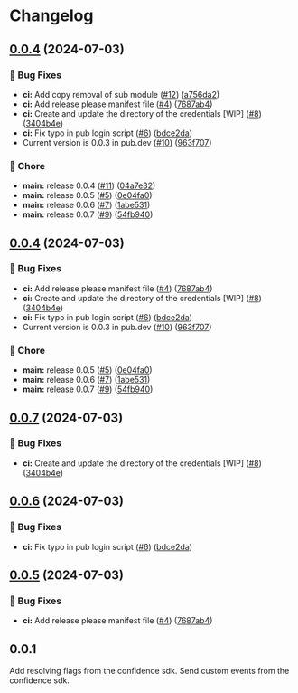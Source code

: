 # Changelog

## [0.0.4](https://github.com/spotify/confidence-sdk-flutter/compare/v0.0.3...0.0.4) (2024-07-03)


### 🐛 Bug Fixes

* **ci:** Add copy removal of sub module ([#12](https://github.com/spotify/confidence-sdk-flutter/issues/12)) ([a756da2](https://github.com/spotify/confidence-sdk-flutter/commit/a756da2c5da4a85deb3f26d3813d50e7bda7a020))
* **ci:** Add release please manifest file ([#4](https://github.com/spotify/confidence-sdk-flutter/issues/4)) ([7687ab4](https://github.com/spotify/confidence-sdk-flutter/commit/7687ab4da3151fc70d21beec495762085408a47e))
* **ci:** Create and update the directory of the credentials [WIP]  ([#8](https://github.com/spotify/confidence-sdk-flutter/issues/8)) ([3404b4e](https://github.com/spotify/confidence-sdk-flutter/commit/3404b4e8658ba3d6726ca2b6e1cea9389723dbea))
* **ci:** Fix typo in pub login script ([#6](https://github.com/spotify/confidence-sdk-flutter/issues/6)) ([bdce2da](https://github.com/spotify/confidence-sdk-flutter/commit/bdce2da75b7bb2c21a68a09e012d43184709416f))
* Current version is 0.0.3 in pub.dev ([#10](https://github.com/spotify/confidence-sdk-flutter/issues/10)) ([963f707](https://github.com/spotify/confidence-sdk-flutter/commit/963f7077ef825284359f03bcea63c849de214083))


### 🧹 Chore

* **main:** release 0.0.4 ([#11](https://github.com/spotify/confidence-sdk-flutter/issues/11)) ([04a7e32](https://github.com/spotify/confidence-sdk-flutter/commit/04a7e328101165ffd4cee04ffe20853d3db4865a))
* **main:** release 0.0.5 ([#5](https://github.com/spotify/confidence-sdk-flutter/issues/5)) ([0e04fa0](https://github.com/spotify/confidence-sdk-flutter/commit/0e04fa001089f999e591fba2fac95de0cde65e2c))
* **main:** release 0.0.6 ([#7](https://github.com/spotify/confidence-sdk-flutter/issues/7)) ([1abe531](https://github.com/spotify/confidence-sdk-flutter/commit/1abe53137d7d0f12951d657f7263b53e1ce54801))
* **main:** release 0.0.7 ([#9](https://github.com/spotify/confidence-sdk-flutter/issues/9)) ([54fb940](https://github.com/spotify/confidence-sdk-flutter/commit/54fb9406e0f418b70a876f8b4df5e6217fbc499b))

## [0.0.4](https://github.com/spotify/confidence-sdk-flutter/compare/v0.0.3...0.0.4) (2024-07-03)


### 🐛 Bug Fixes

* **ci:** Add release please manifest file ([#4](https://github.com/spotify/confidence-sdk-flutter/issues/4)) ([7687ab4](https://github.com/spotify/confidence-sdk-flutter/commit/7687ab4da3151fc70d21beec495762085408a47e))
* **ci:** Create and update the directory of the credentials [WIP]  ([#8](https://github.com/spotify/confidence-sdk-flutter/issues/8)) ([3404b4e](https://github.com/spotify/confidence-sdk-flutter/commit/3404b4e8658ba3d6726ca2b6e1cea9389723dbea))
* **ci:** Fix typo in pub login script ([#6](https://github.com/spotify/confidence-sdk-flutter/issues/6)) ([bdce2da](https://github.com/spotify/confidence-sdk-flutter/commit/bdce2da75b7bb2c21a68a09e012d43184709416f))
* Current version is 0.0.3 in pub.dev ([#10](https://github.com/spotify/confidence-sdk-flutter/issues/10)) ([963f707](https://github.com/spotify/confidence-sdk-flutter/commit/963f7077ef825284359f03bcea63c849de214083))


### 🧹 Chore

* **main:** release 0.0.5 ([#5](https://github.com/spotify/confidence-sdk-flutter/issues/5)) ([0e04fa0](https://github.com/spotify/confidence-sdk-flutter/commit/0e04fa001089f999e591fba2fac95de0cde65e2c))
* **main:** release 0.0.6 ([#7](https://github.com/spotify/confidence-sdk-flutter/issues/7)) ([1abe531](https://github.com/spotify/confidence-sdk-flutter/commit/1abe53137d7d0f12951d657f7263b53e1ce54801))
* **main:** release 0.0.7 ([#9](https://github.com/spotify/confidence-sdk-flutter/issues/9)) ([54fb940](https://github.com/spotify/confidence-sdk-flutter/commit/54fb9406e0f418b70a876f8b4df5e6217fbc499b))

## [0.0.7](https://github.com/spotify/confidence-sdk-flutter/compare/0.0.6...0.0.7) (2024-07-03)


### 🐛 Bug Fixes

* **ci:** Create and update the directory of the credentials [WIP]  ([#8](https://github.com/spotify/confidence-sdk-flutter/issues/8)) ([3404b4e](https://github.com/spotify/confidence-sdk-flutter/commit/3404b4e8658ba3d6726ca2b6e1cea9389723dbea))

## [0.0.6](https://github.com/spotify/confidence-sdk-flutter/compare/0.0.5...0.0.6) (2024-07-03)


### 🐛 Bug Fixes

* **ci:** Fix typo in pub login script ([#6](https://github.com/spotify/confidence-sdk-flutter/issues/6)) ([bdce2da](https://github.com/spotify/confidence-sdk-flutter/commit/bdce2da75b7bb2c21a68a09e012d43184709416f))

## [0.0.5](https://github.com/spotify/confidence-sdk-flutter/compare/v0.0.4...0.0.5) (2024-07-03)


### 🐛 Bug Fixes

* **ci:** Add release please manifest file ([#4](https://github.com/spotify/confidence-sdk-flutter/issues/4)) ([7687ab4](https://github.com/spotify/confidence-sdk-flutter/commit/7687ab4da3151fc70d21beec495762085408a47e))

## 0.0.1

Add resolving flags from the confidence sdk.
Send custom events from the confidence sdk.
